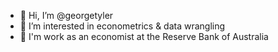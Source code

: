 - 👋 Hi, I’m @georgetyler
- 👀 I’m interested in econometrics & data wrangling
- 🌱 I'm work as an economist at the Reserve Bank of Australia
